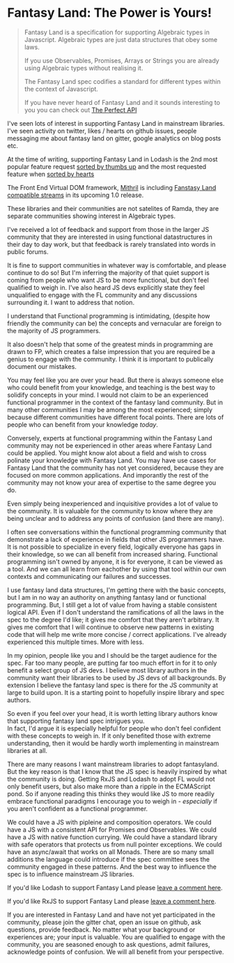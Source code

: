 Fantasy Land: The Power is Yours!
=================================

> Fantasy Land is a specification for supporting Algebraic types in Javascript.  Algebraic types are just data structures that obey some laws.  
>
> If you use Observables, Promises, Arrays or Strings you are already using Algebraic types without realising it.
>
> The Fantasy Land spec codifies a standard for different types within the context of Javascript.  
> 
> If you have never heard of Fantasy Land and it sounds interesting to you you can check out [The Perfect API](https://james-forbes.com/?/posts/the-perfect-api)

I've seen lots of interest in supporting Fantasy Land in mainstream libraries.  I've seen activity on twitter, likes / hearts on github issues, people messaging me about fantasy land on gitter, google analytics on blog posts etc.

At the time of writing, supporting Fantasy Land in Lodash is the 2nd most popular feature request [sorted by thumbs up](https://github.com/lodash/lodash/issues?q=is%3Aissue+is%3Aclosed+sort%3Areactions-%2B1-desc) and the most requested feature when [sorted by hearts](https://github.com/lodash/lodash/issues?q=is%3Aissue+is%3Aclosed+sort%3Areactions-heart-desc)

The Front End Virtual DOM framework, [Mithril](http://mithril.js.org/) is including [Fanstasy Land compatible streams](https://github.com/lhorie/mithril.js/blob/rewrite/docs/prop.md) in its upcoming 1.0 release.

These libraries and their communities are not satelites of Ramda, they are separate communities showing interest in Algebraic types.

I've received a lot of feedback and support from those in the larger JS community 
that they are interested in using functional datastructures in their day to day work, but that feedback
is rarely translated into words in public forums.

It is fine to support communities in whatever way is comfortable, and please continue to do so!
But I'm inferring the majority of that quiet support is coming from people who want JS 
to be more functional, but don't feel qualified to weigh in.  I've also heard JS devs explicitly state they feel unqualified to engage with the FL community and any discussions surrounding it.  I want to address that notion.

I understand that Functional programming is intimidating, (despite how friendly the community can be) 
the concepts and vernacular are foreign to the majority of JS programmers.

It also doesn't help that some of the greatest minds in programming are drawn to FP, which creates a false impression that you are required be a genius to engage with the community.  I think it is important to publically document our mistakes.

You may feel like you are over your head.  But there is always someone else who could benefit from your knowledge, and teaching is the best way to solidify concepts in your mind.  I would not claim to be an experienced functional programmer in the context of the fantasy land community.  But in many other communities I may be among the most experienced; simply because different communities have different focal points.  There are lots of people who can benefit from your knowledge *today*.

Conversely, experts at functional programming within the Fantasy Land community may not be experienced in other areas where Fantasy Land could be applied.  You might know alot about a field and wish to cross polinate your knowledge with Fantasy Land.  You may have use cases for Fantasy Land that the community has not yet considered, because they are focused on more common applications.  And imporantly the rest of the community may not know your area of expertise to the same degree you do.  

Even simply being inexperienced and inquisitive provides a lot of value to the community.  It is valuable for the community to know where they are being unclear and to address any points of confusion (and there are many).  

I often see conversations within the functional programming community that demonstrate a lack of experience in fields that other JS programmers have.  It is not possible to specialize in every field, logically everyone has gaps in their knowledge, so we can all benefit from increased sharing.  Functional programming isn't owned by anyone, it is for everyone, it can be viewed as a tool.  And we can all learn from eachother by using that tool within our own contexts and communicating our failures and successes.

I use fantasy land data structures, I'm getting there with the basic concepts, but I am in no way an authority on anything fantasy land or functional programming.  But, I still get a lot of value from having a stable consistent logical API.  Even if I don't understand the ramifications of all the laws in the spec to the degree I'd like; it gives me comfort that they aren't arbitrary.  It gives me comfort that I will continue to observe new patterns in existing code that will help me write more concise / correct applications.  I've already experienced this multiple times.  More with less.

In my opinion, people like you and I should be the target audience for the spec.  Far too many people, are putting far too much effort in for it to only benefit a select group of JS devs.  I believe most library authors in the community want their libraries to be used by JS devs of all backgrounds.  By extension I believe the fantasy land spec is there for the JS community at large to build upon.  It is a starting point to hopefully inspire library and spec authors.

So even if you feel over your head, it is worth letting library authors know that supporting fantasy land spec intrigues you.  
In fact, I'd argue it is especially helpful for people who don't feel confident with these concepts to weigh in.
If it only benefited those with extreme understanding, then it would be hardly worth implementing in mainstream libraries at all.

There are many reasons I want mainstream libraries to adopt fantasyland.  But the key reason is that I know that the JS spec is heavily inspired by what the community is doing.  Getting RxJS and Lodash to adopt FL would not only benefit users, but also make more than a ripple in the ECMAScript pond.  So if anyone reading this thinks they would like JS to more readily embrace functional paradigms I encourage you to weigh in - *especially* if you aren't confident as a functional programmer.

We could have a JS with pipleine and composition operators.  We could have a JS with a consistent API for Promises *and* Observables. We could have a JS with native function currying.  We could have a standard library with safe operators that protects us from null pointer exceptions.  We could have an async/await that works on all Monads.  There are so many small additions the language could introduce if the spec committee sees the community engaged in these patterns.  And the best way to influence the spec is to influence mainstream JS libraries.

If you'd like Lodash to support Fantasy Land please [leave a comment here](https://github.com/lodash/lodash/issues/2406).

If you'd like RxJS to support Fantasy Land please [leave a comment here](https://github.com/ReactiveX/RxJS/issues/34).

If you are interested in Fantasy Land and have not yet participated in the community, please join the gitter chat, open an issue on github, ask questions, provide feedback.  No matter what your background or experiences are; your input is valuable.  You are qualified to engage with the community, you are seasoned enough to ask questions, admit failures, acknowledge points of confusion.  We will all benefit from your perspective.


